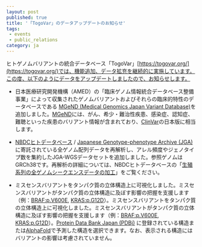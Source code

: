 ```yaml
---
layout: post
published: true
title: '「TogoVar」のデータアップデートのお知らせ'
tags:
 - events
 - public_relations
category: ja
---
```

ヒトゲノムバリアントの統合データベース「TogoVar」[https://togovar.org/](https://togovar.org/)では、機能追加、データ拡充を継続的に実施しています。この度、以下のようにデータをアップデートしましたので、お知らせします。

- 日本医療研究開発機構（AMED）の「臨床ゲノム情報統合データベース整備事業」によって収集されたゲノムバリアントおよびそれらの臨床的特性のデータベースである [MGeND (Medical Genomics Japan Variant Database)](https://mgend.ncgm.go.jp/)を追加しました。[MGeND](https://mgend.ncgm.go.jp/)には、がん、希少・難治性疾患、感染症、認知症、難聴といった疾患のバリアント情報が含まれており、[ClinVar](https://www.ncbi.nlm.nih.gov/clinvar/)の日本版に相当します。

- [NBDCヒトデータベース](https://humandbs.dbcls.jp/) / [Japanese Genotype-phenotype Archive (JGA)](https://www.ddbj.nig.ac.jp/jga/index.html)に寄託されている全ゲノム配列データを再解析し、アレル頻度やジェノタイプ数を集約したJGA-WGSデータセットを追加しました。参照ゲノムはGRCh38です。再解析の詳細については、NBDCヒトデータベースの「[生殖系列の全ゲノムシークエンスデータの加工](https://humandbs.dbcls.jp/data-processing)」をご覧ください。

- ミスセンスバリアントをタンパク質の立体構造上に可視化しました。ミスセンスバリアントがタンパク質の立体構造に及ぼす影響の把握を支援します（例：[BRAF:p.V600E](https://grch38.togovar.org/gene/1097#protein-structure), [KRAS:p.G12D](https://grch38.togovar.org/gene/6407#protein-structure)）。ミスセンスバリアントをタンパク質の立体構造上に可視化しました。ミスセンスバリアントがタンパク質の立体構造に及ぼす影響の把握を支援します（例：[BRAF:p.V600E](https://grch38.togovar.org/gene/1097#protein-structure), [KRAS:p.G12D](https://grch38.togovar.org/gene/6407#protein-structure)）。[Protein Data Bank Japan (PDBj)](https://pdbj.org/?lang=ja) に登録されている構造または[AlphaFold](https://alphafold.ebi.ac.uk/)で予測した構造を選択できます。なお、表示される構造にはバリアントの影響は考慮されていません。
